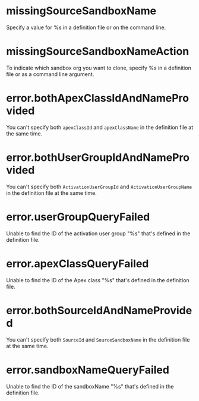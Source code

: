 # missingSourceSandboxName

Specify a value for %s in a definition file or on the command line.

# missingSourceSandboxNameAction

To indicate which sandbox org you want to clone, specify %s in a definition file or as a command line argument.

# error.bothApexClassIdAndNameProvided

You can't specify both `apexClassId` and `apexClassName` in the definition file at the same time.

# error.bothUserGroupIdAndNameProvided

You can't specify both `ActivationUserGroupId` and `ActivationUserGroupName` in the definition file at the same time.

# error.userGroupQueryFailed

Unable to find the ID of the activation user group "%s" that's defined in the definition file.

# error.apexClassQueryFailed

Unable to find the ID of the Apex class "%s" that's defined in the definition file.

# error.bothSourceIdAndNameProvided

You can't specify both `SourceId` and `SourceSandboxName` in the definition file at the same time.

# error.sandboxNameQueryFailed

Unable to find the ID of the sandboxName "%s" that's defined in the definition file.
